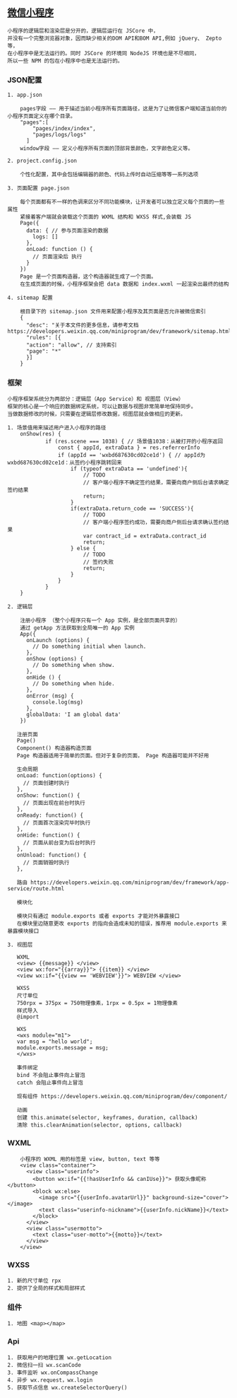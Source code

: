 ## [微信小程序](https://developers.weixin.qq.com/miniprogram/dev/framework)

    小程序的逻辑层和渲染层是分开的，逻辑层运行在 JSCore 中，
    并没有一个完整浏览器对象，因而缺少相关的DOM API和BOM API,例如 jQuery、 Zepto 等，
    在小程序中是无法运行的。同时 JSCore 的环境同 NodeJS 环境也是不尽相同，
    所以一些 NPM 的包在小程序中也是无法运行的。
    
### JSON配置

    1. app.json
        
        pages字段 —— 用于描述当前小程序所有页面路径，这是为了让微信客户端知道当前你的小程序页面定义在哪个目录。
        "pages":[
            "pages/index/index",
            "pages/logs/logs"
          ]
        window字段 —— 定义小程序所有页面的顶部背景颜色，文字颜色定义等。
        
    2. project.config.json
    
        个性化配置，其中会包括编辑器的颜色、代码上传时自动压缩等等一系列选项
        
    3. 页面配置 page.json
    
        每个页面都有不一样的色调来区分不同功能模块，让开发者可以独立定义每个页面的一些属性
        紧接着客户端就会装载这个页面的 WXML 结构和 WXSS 样式,会装载 JS
        Page({
          data: { // 参与页面渲染的数据
            logs: []
          },
          onLoad: function () {
            // 页面渲染后 执行
          }
        })
        Page 是一个页面构造器，这个构造器就生成了一个页面。
        在生成页面的时候，小程序框架会把 data 数据和 index.wxml 一起渲染出最终的结构
    
    4. sitemap 配置
        
        根目录下的 sitemap.json 文件用来配置小程序及其页面是否允许被微信索引
        {
          "desc": "关于本文件的更多信息，请参考文档 https://developers.weixin.qq.com/miniprogram/dev/framework/sitemap.html",
          "rules": [{
          "action": "allow", // 支持索引
          "page": "*"
          }]
        }   

### 框架
    
    小程序框架系统分为两部分：逻辑层（App Service）和 视图层（View）
    框架的核心是一个响应的数据绑定系统，可以让数据与视图非常简单地保持同步。
    当做数据修改的时候，只需要在逻辑层修改数据，视图层就会做相应的更新。
    
    1. 场景值用来描述用户进入小程序的路径
        onShow(res) {
                if (res.scene === 1038) { // 场景值1038：从被打开的小程序返回
                    const { appId, extraData } = res.referrerInfo
                    if (appId == 'wxbd687630cd02ce1d') { // appId为wxbd687630cd02ce1d：从签约小程序跳转回来
                        if (typeof extraData == 'undefined'){
                            // TODO
                            // 客户端小程序不确定签约结果，需要向商户侧后台请求确定签约结果
                            return;
                        }
                        if(extraData.return_code == 'SUCCESS'){
                            // TODO
                            // 客户端小程序签约成功，需要向商户侧后台请求确认签约结果
                            var contract_id = extraData.contract_id
                            return;
                        } else {
                            // TODO
                            // 签约失败
                            return;
                        }
                    }
                }
        }
    
    2. 逻辑层
    
        注册小程序 （整个小程序只有一个 App 实例，是全部页面共享的）
        通过 getApp 方法获取到全局唯一的 App 实例
        App({
          onLaunch (options) {
            // Do something initial when launch.
          },
          onShow (options) {
            // Do something when show.
          },
          onHide () {
            // Do something when hide.
          },
          onError (msg) {
            console.log(msg)
          },
          globalData: 'I am global data'
        })
         
       注册页面 
       Page()
       Component() 构造器构造页面
       Page 构造器适用于简单的页面。但对于复杂的页面， Page 构造器可能并不好用
       
       生命周期
       onLoad: function(options) {
         // 页面创建时执行
       },
       onShow: function() {
         // 页面出现在前台时执行
       },
       onReady: function() {
         // 页面首次渲染完毕时执行
       },
       onHide: function() {
         // 页面从前台变为后台时执行
       },
       onUnload: function() {
         // 页面销毁时执行
       },
       
       路由 https://developers.weixin.qq.com/miniprogram/dev/framework/app-service/route.html
       
       模块化
       
       模块只有通过 module.exports 或者 exports 才能对外暴露接口
       在模块里边随意更改 exports 的指向会造成未知的错误，推荐用 module.exports 来暴露模块接口
       
    3. 视图层
    
       WXML
       <view> {{message}} </view>
       <view wx:for="{{array}}"> {{item}} </view>
       <view wx:if="{{view == 'WEBVIEW'}}"> WEBVIEW </view>
       
       WXSS
       尺寸单位
       750rpx = 375px = 750物理像素，1rpx = 0.5px = 1物理像素
       样式导入
       @import
       
       WXS
       <wxs module="m1">
       var msg = "hello world";
       module.exports.message = msg;
       </wxs>
       
       事件绑定
       bind 不会阻止事件向上冒泡
       catch 会阻止事件向上冒泡
       
       现有组件 https://developers.weixin.qq.com/miniprogram/dev/component/
       
       动画
       创建 this.animate(selector, keyframes, duration, callback)
       清除 this.clearAnimation(selector, options, callback)
       
### WXML
        小程序的 WXML 用的标签是 view, button, text 等等
        <view class="container">
          <view class="userinfo">
            <button wx:if="{{!hasUserInfo && canIUse}}"> 获取头像昵称 </button>
            <block wx:else>
              <image src="{{userInfo.avatarUrl}}" background-size="cover"></image>
              <text class="userinfo-nickname">{{userInfo.nickName}}</text>
            </block>
          </view>
          <view class="usermotto">
            <text class="user-motto">{{motto}}</text>
          </view>
        </view>

### WXSS

    1. 新的尺寸单位 rpx
    2. 提供了全局的样式和局部样式
    
### 组件

    1. 地图 <map></map>
    
### Api

    1. 获取用户的地理位置 wx.getLocation
    2. 微信扫一扫 wx.scanCode
    3. 事件监听 wx.onCompassChange
    4. 异步 wx.request，wx.login 
    5. 获取节点信息 wx.createSelectorQuery()
    
    
    
    
    
    
    
    
    
    
    
    
    
